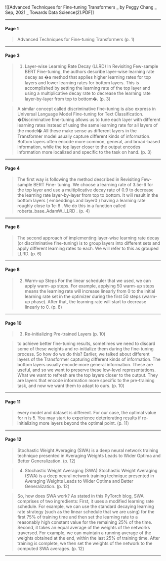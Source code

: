 ![[Advanced Techniques for Fine-tuning Transformers _ by Peggy Chang _ Sep, 2021 _ Towards Data Science(2).PDF]]

---

#### Page 1

> Advanced Techniques for Fine-tuning Transformers (p. 1)

---
#### Page 3

> 1. Layer-wise Learning Rate Decay (LLRD) In Revisiting Few-sample BERT Fine-tuning, the authors describe layer-wise learning rate decay as �a method that applies higher learning rates for top layers and lower learning rates for bottom layers. This is accomplished by setting the learning rate of the top layer and using a multiplicative decay rate to decrease the learning rate layer-by-layer from top to bottom�. (p. 3)

> A similar concept called discriminative fine-tuning is also express in Universal Language Model Fine-tuning for Text Classification. �Discriminative fine-tuning allows us to tune each layer with different learning rates instead of using the same learning rate for all layers of the model� All these make sense as different layers in the Transformer model usually capture different kinds of information. Bottom layers often encode more common, general, and broad-based information, while the top layer closer to the output encodes information more localized and specific to the task on hand. (p. 3)

---
#### Page 4

> The first way is following the method described in Revisiting Few-sample BERT Fine- tuning. We choose a learning rate of 3.5e-6 for the top layer and use a multiplicative decay rate of 0.9 to decrease the learning rate layer-by-layer from top to bottom. It will result in the bottom layers ( embeddings and layer0 ) having a learning rate roughly close to 1e-6 . We do this in a function called roberta_base_AdamW_LLRD . (p. 4)

---
#### Page 6

> The second approach of implementing layer-wise learning rate decay (or discriminative fine-tuning) is to group layers into different sets and apply different learning rates to each. We will refer to this as grouped LLRD. (p. 6)

---
#### Page 8

> 2. Warm-up Steps For the linear scheduler that we used, we can apply warm-up steps. For example, applying 50 warm-up steps means the learning rate will increase linearly from 0 to the initial learning rate set in the optimizer during the first 50 steps (warm-up phase). After that, the learning rate will start to decrease linearly to 0. (p. 8)

---
#### Page 10

> 3. Re-initializing Pre-trained Layers (p. 10)

> to achieve better fine-tuning results, sometimes we need to discard some of these weights and re-initialize them during the fine-tuning process. So how do we do this? Earlier, we talked about different layers of the Transformer capturing different kinds of information. The bottom layers usually encode more general information. These are useful, and so we want to preserve these low-level representations. What we want to refresh are the top layers closer to the output. They are layers that encode information more specific to the pre-training task, and now we want them to adapt to ours. (p. 10)

---
#### Page 11

> every model and dataset is different. For our case, the optimal value for n is 5. You may start to experience deteriorating results if re-initializing more layers beyond the optimal point. (p. 11)

---
#### Page 12

> Stochastic Weight Averaging (SWA) is a deep neural network training technique presented in Averaging Weights Leads to Wider Optima and Better Generalization. (p. 12)

> 4. Stochastic Weight Averaging (SWA) Stochastic Weight Averaging (SWA) is a deep neural network training technique presented in Averaging Weights Leads to Wider Optima and Better Generalization. (p. 12)

> So, how does SWA work? As stated in this PyTorch blog, SWA comprises of two ingredients: First, it uses a modified learning rate schedule. For example, we can use the standard decaying learning rate strategy (such as the linear schedule that we are using) for the first 75% of training time and then set the learning rate to a reasonably high constant value for the remaining 25% of the time. Second, it takes an equal average of the weights of the networks traversed. For example, we can maintain a running average of the weights obtained at the end, within the last 25% of training time. After training is complete, we then set the weights of the network to the computed SWA averages. (p. 12)

---
